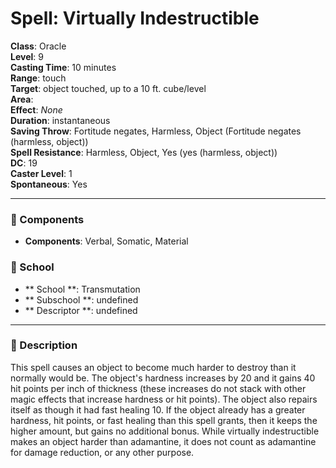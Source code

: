 
# Spell: Virtually Indestructible
**Class**: Oracle  
**Level**: 9  
**Casting Time**: 10 minutes  
**Range**: touch  
**Target**: object touched, up to a 10 ft. cube/level  
**Area**:   
**Effect**: _None_  
**Duration**: instantaneous  
**Saving Throw**: Fortitude negates, Harmless, Object (Fortitude negates (harmless, object))  
**Spell Resistance**: Harmless, Object, Yes (yes (harmless, object))  
**DC**: 19  
**Caster Level**: 1  
**Spontaneous**: Yes

---

### 🔮 Components
- **Components**: Verbal, Somatic, Material

### 🏫 School
- ** School **: Transmutation
- ** Subschool **: undefined
- ** Descriptor **: undefined
---

### 📜 Description
This spell causes an object to become much harder to destroy than it normally would be. The object's hardness increases by 20 and it gains 40 hit points per inch of thickness (these increases do not stack with other magic effects that increase hardness or hit points). The object also repairs itself as though it had fast healing 10. If the object already has a greater hardness, hit points, or fast healing than this spell grants, then it keeps the higher amount, but gains no additional bonus. While virtually indestructible makes an object harder than adamantine, it does not count as adamantine for damage reduction, or any other purpose.
